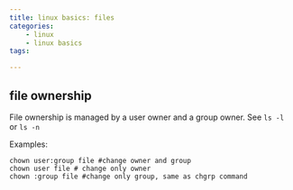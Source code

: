 ```yaml
---
title: linux basics: files 
categories:
    - linux
    - linux basics
tags:

---
```


## file ownership

File ownership is managed by a user owner and a group owner.
See `ls -l` or `ls -n`

Examples: 
    
    chown user:group file #change owner and group
    chown user file # change only owner
    chown :group file #change only group, same as chgrp command

